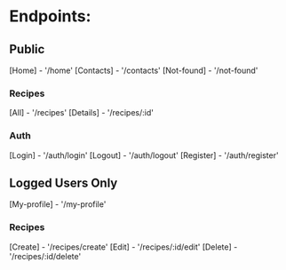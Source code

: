 # Endpoints:

## Public
[Home] - '/home'
[Contacts] - '/contacts'
[Not-found] - '/not-found'
 
  ### Recipes
  [All] - '/recipes'
  [Details] - '/recipes/:id'

  ### Auth
  [Login] - '/auth/login'
  [Logout] - '/auth/logout'
  [Register] - '/auth/register'

## Logged Users Only
[My-profile] - '/my-profile'

  ### Recipes
  [Create] - '/recipes/create'
  [Edit] - '/recipes/:id/edit'
  [Delete] - '/recipes/:id/delete'
